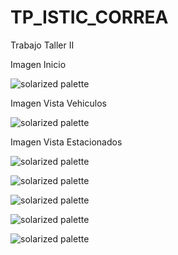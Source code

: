 # TP_ISTIC_CORREA
Trabajo Taller II 

Imagen Inicio

![solarized palette](https://github.com/LCMATIAS/TP_ISTIC_CORREA/blob/master/Capturas/Inicio.png)

Imagen Vista Vehiculos

![solarized palette](https://github.com/LCMATIAS/TP_ISTIC_CORREA/blob/master/Capturas/Vista%20Vehiculos.png)

Imagen Vista Estacionados

![solarized palette](https://github.com/LCMATIAS/TP_ISTIC_CORREA/blob/master/Capturas/Vista%20Estacionados.png)

![solarized palette](https://github.com/LCMATIAS/TP_ISTIC_CORREA/blob/master/Capturas/Estacionados.png)

![solarized palette](https://github.com/LCMATIAS/TP_ISTIC_CORREA/blob/master/Capturas/Entrada.png)

![solarized palette](https://github.com/LCMATIAS/TP_ISTIC_CORREA/blob/master/Capturas/Salida.png)

![solarized palette](https://github.com/LCMATIAS/TP_ISTIC_CORREA/blob/master/Capturas/Facturas.png)

